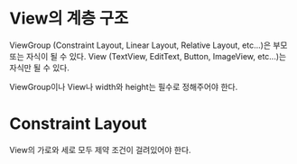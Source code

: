 # View의 계층 구조
ViewGroup (Constraint Layout, Linear Layout, Relative Layout, etc...)은 부모 또는 자식이 될 수 있다.
View (TextView, EditText, Button, ImageView, etc...)는 자식만 될 수 있다.

ViewGroup이나 View나 width와 height는 필수로 정해주어야 한다.

# Constraint Layout
View의 가로와 세로 모두 제약 조건이 걸려있어야 한다.
